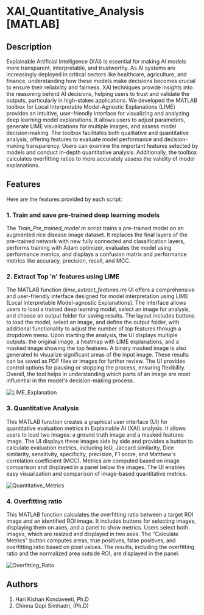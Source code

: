 # XAI_Quantitative_Analysis [MATLAB]

## Description
Explainable Artificial Intelligence (XAI) is essential for making AI models more transparent, interpretable, and trustworthy. As AI systems are increasingly deployed in critical sectors like healthcare, agriculture, and finance, understanding how these models make decisions becomes crucial to ensure their reliability and fairness. XAI techniques provide insights into the reasoning behind AI decisions, helping users to trust and validate the outputs, particularly in high-stakes applications.
We developed the MATLAB toolbox for Local Interpretable Model-Agnostic Explanations (LIME) provides an intuitive, user-friendly interface for visualizing and analyzing deep learning model explanations. It allows users to adjust parameters, generate LIME visualizations for multiple images, and assess model decision-making. The toolbox facilitates both qualitative and quantitative analysis, offering features to evaluate model performance and decision-making transparency. Users can examine the important features selected by models and conduct in-depth quantitative analysis. Additionally, the toolbox calculates overfitting ratios to more accurately assess the validity of model explanations. 

## Features
Here are the features provided by each script:
### 1. Train and save pre-trained deep learning models
The _Train_Pre_trained_model.m_ script trains a pre-trained model on an augmented rice disease image dataset. It replaces the final layers of the pre-trained network with new fully connected and classification layers, performs training with Adam optimizer, evaluates the model using performance metrics, and displays a confusion matrix and performance metrics like accuracy, precision, recall, and MCC.

### 2. Extract Top 'n' features using LIME
The MATLAB function (_lime_extract_features.m_) UI offers a comprehensive and user-friendly interface designed for model interpretation using LIME (Local Interpretable Model-agnostic Explanations). The interface allows users to load a trained deep learning model, select an image for analysis, and choose an output folder for saving results. The layout includes buttons to load the model, select an image, and define the output folder, with additional functionality to adjust the number of top features through a dropdown menu. Upon starting the analysis, the UI displays multiple outputs: the original image, a heatmap with LIME explanations, and a masked image showing the top features. A binary masked image is also generated to visualize significant areas of the input image. These results can be saved as PDF files or images for further review. The UI provides control options for pausing or stopping the process, ensuring flexibility. Overall, the tool helps in understanding which parts of an image are most influential in the model's decision-making process.

![LIME_Explanation](https://github.com/user-attachments/assets/4f72d621-2e3c-4112-bab4-74a223d518fd)

### 3. Quantitative Analysis
This MATLAB function creates a graphical user interface (UI) for quantitative evaluation metrics in Explainable AI (XAI) analysis. It allows users to load two images: a ground truth image and a masked features image. The UI displays these images side by side and provides a button to calculate evaluation metrics, including IoU, Jaccard similarity, Dice similarity, sensitivity, specificity, precision, F1 score, and Matthew's correlation coefficient (MCC). Metrics are computed based on image comparison and displayed in a panel below the images. The UI enables easy visualization and comparison of image-based quantitative metrics.

![Quantitative_Metrics](https://github.com/user-attachments/assets/bdc248f1-9b0c-445c-880d-3b60c132e797)

### 4. Overfitting ratio
This MATLAB function calculates the overfitting ratio between a target ROI image and an identified ROI image. It includes buttons for selecting images, displaying them on axes, and a panel to show metrics. Users select both images, which are resized and displayed in two axes. The "Calculate Metrics" button computes areas, true positives, false positives, and overfitting ratio based on pixel values. The results, including the overfitting ratio and the normalized area outside ROI, are displayed in the panel.

![Overfitting_Ratio](https://github.com/user-attachments/assets/e69f1835-ff5f-4171-be65-a07e0246ce48)



## Authors
1. Hari Kishan Kondaveeti, Ph.D
2. Chinna Gopi Simhadri, (Ph.D)
